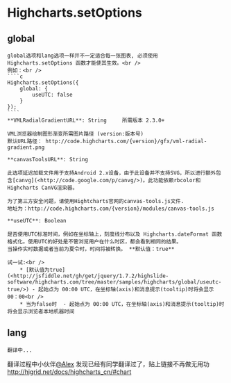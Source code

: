 Highcharts.setOptions
===================================

## global
	global选项和lang选项一样并不一定适合每一张图表, 必须使用 Highcharts.setOptions 函数才能使其生效。<br />
	例如：<br />
	````c
	Highcharts.setOptions({
		global: {
			useUTC: false
		}
	});
	````
	**VMLRadialGradientURL**: String     所需版本 2.3.0+

	VML浏览器绘制图形渐变所需图片路径 (version:版本号)
	默认URL路径： http://code.highcharts.com/{version}/gfx/vml-radial-gradient.png

	**canvasToolsURL**: String

	此选项延迟加载文件用于支持Android 2.x设备，由于此设备并不支持SVG，所以进行额外包含[canvg](<http://code.google.com/p/canvg/>)。此功能依赖rbcolor和Highcharts CanVG渲染器。

	为了第三方安全问题，请使用Hightcharts官网的canvas-tools.js文件.
	地址为：http://code.highcharts.com/{version}/modules/canvas-tools.js

	**useUTC**: Boolean

	是否使用UTC标准时间，例如在坐标轴上，刻度线分布以及 Highcharts.dateFormat 函数格式化。使用UTC的好处是不管浏览用户在什么时区，都会看到相同的结果。
	当操作实时数据或者当前为夏令时，时间将被转换。 **默认值：true**

	试一试:<br /> 
		* [默认值为true](<http://jsfiddle.net/gh/get/jquery/1.7.2/highslide-software/highcharts.com/tree/master/samples/highcharts/global/useutc-true/>) - 起始点为 00:00 UTC，在坐标轴(axis)和消息提示(tooltip)时将会显示 00：00<br />
		* 当为false时  - 起始点为 00:00 UTC，在坐标轴(axis)和消息提示(tooltip)时将会显示浏览者本地机器时间

## lang

    翻译中...

翻译过程中小伙伴[@Alex](https://github.com/Alex987965) 发现已经有同学翻译过了，贴上链接不再做无用功<br />
http://higrid.net/docs/highcharts_cn/#chart
